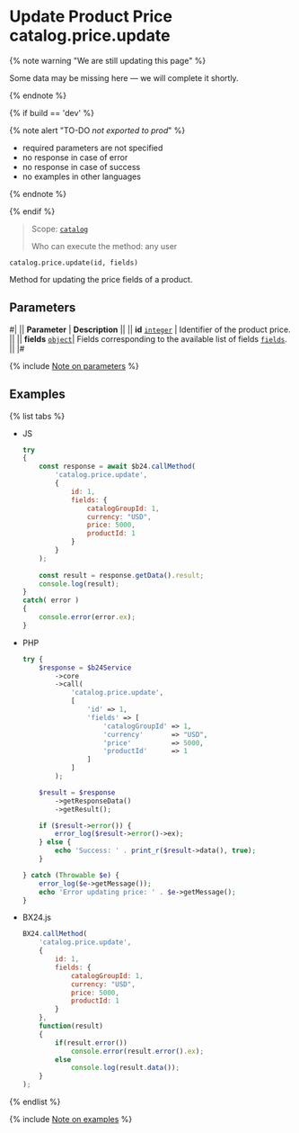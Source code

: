 # Update Product Price catalog.price.update

{% note warning "We are still updating this page" %}

Some data may be missing here — we will complete it shortly.

{% endnote %}

{% if build == 'dev' %}

{% note alert "TO-DO _not exported to prod_" %}

- required parameters are not specified
- no response in case of error
- no response in case of success
- no examples in other languages
  
{% endnote %}

{% endif %}

> Scope: [`catalog`](../../scopes/permissions.md)
>
> Who can execute the method: any user

```http
catalog.price.update(id, fields)
```

Method for updating the price fields of a product.

## Parameters

#|
|| **Parameter** | **Description** ||
|| **id**
[`integer`](../../data-types.md) | Identifier of the product price. ||
|| **fields** 
[`object`](../../data-types.md)|  Fields corresponding to the available list of fields [`fields`](catalog-price-get-fields.md). ||
|#

{% include [Note on parameters](../../../_includes/required.md) %}

## Examples

{% list tabs %}

- JS


    ```js
    try
    {
    	const response = await $b24.callMethod(
    		'catalog.price.update',
    		{
    			id: 1,
    			fields: {
    				catalogGroupId: 1,
    				currency: "USD",
    				price: 5000,
    				productId: 1
    			}
    		}
    	);
    	
    	const result = response.getData().result;
    	console.log(result);
    }
    catch( error )
    {
    	console.error(error.ex);
    }
    ```

- PHP


    ```php
    try {
        $response = $b24Service
            ->core
            ->call(
                'catalog.price.update',
                [
                    'id' => 1,
                    'fields' => [
                        'catalogGroupId' => 1,
                        'currency'       => "USD",
                        'price'          => 5000,
                        'productId'      => 1
                    ]
                ]
            );
    
        $result = $response
            ->getResponseData()
            ->getResult();
    
        if ($result->error()) {
            error_log($result->error()->ex);
        } else {
            echo 'Success: ' . print_r($result->data(), true);
        }
    
    } catch (Throwable $e) {
        error_log($e->getMessage());
        echo 'Error updating price: ' . $e->getMessage();
    }
    ```

- BX24.js

    ```js
    BX24.callMethod(
        'catalog.price.update',
        {
            id: 1,
            fields: {
                catalogGroupId: 1,
                currency: "USD",
                price: 5000,
                productId: 1
            }
        },
        function(result)
        {
            if(result.error())
                console.error(result.error().ex);
            else
                console.log(result.data());
        }
    );
    ```

{% endlist %}

{% include [Note on examples](../../../_includes/examples.md) %}
